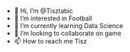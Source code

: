 - 👋 Hi, I’m @Tisztabic
- 👀 I’m interested in Football
- 🌱 I’m currently learning Data Science
- 💞️ I’m looking to collaborate on game
- 📫 How to reach me Tisz

<!---
Tisztabic/Tisztabic is a ✨ special ✨ repository because its `README.md` (this file) appears on your GitHub profile.
You can click the Preview link to take a look at your changes.
--->
